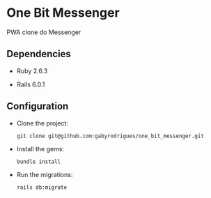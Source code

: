# One Bit Messenger
PWA clone do Messenger

## Dependencies

- Ruby 2.6.3

- Rails 6.0.1

## Configuration

- Clone the project:
    ```
    git clone git@github.com:gabyrodrigues/one_bit_messenger.git
    ```

- Install the gems:
    ```
    bundle install
    ```

- Run the migrations:
    ```
    rails db:migrate
    ```
